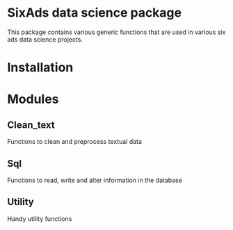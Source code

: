 # SixAds data science package

This package contains various generic functions that are used in various six ads data science projects.

# Installation

# Modules

## Clean_text

Functions to clean and preprocess textual data 

## Sql 

Functions to read, write and alter information in the database

## Utility

Handy utility functions
